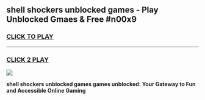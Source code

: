 
## shell shockers unblocked games - Play Unblocked Gmaes & Free #n00x9
<h3>
<a href="https://news.freeplayer.one?title=shell_shockers_unblocked_games&ref=03M">CLICK TO PLAY</a></h3>
<hr>

<h3>
<a href="https://news.freeplayer.one?title=shell_shockers_unblocked_games&ref=03M">CLICK 2 PLAY</a>
  
</h3>

<a href="https://news.freeplayer.one?title=shell_shockers_unblocked_games&ref=03M"><img src="https://clearcache.store/games.png"></a>


**shell shockers unblocked games games unblocked: Your Gateway to Fun and Accessible Online Gaming**
